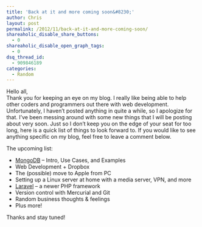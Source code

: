 ```yaml
---
title: 'Back at it and more coming soon&#8230;'
author: Chris
layout: post
permalink: /2012/11/back-at-it-and-more-coming-soon/
shareaholic_disable_share_buttons:
  - 0
shareaholic_disable_open_graph_tags:
  - 0
dsq_thread_id:
  - 909846189
categories:
  - Random
---
```

Hello all,  
Thank you for keeping an eye on my blog. I really like being able to help other coders and programmers out there with web development. Unfortunately, I haven&#8217;t posted anything in quite a while, so I apologize for that. I&#8217;ve been messing around with some new things that I will be posting about very soon. Just so I don&#8217;t keep you on the edge of your seat<!--more--> for too long, here is a quick list of things to look forward to. If you would like to see anything specific on my blog, feel free to leave a comment below.

The upcoming list:

  * <a href="http://www.mongodb.org/" target="_blank">MongoDB</a> &#8211; Intro, Use Cases, and Examples
  * Web Development + Dropbox
  * The (possible) move to Apple from PC
  * Setting up a Linux server at home with a media server, VPN, and more
  * <a href="http://laravel.com/" target="_blank">Laravel</a> &#8211; a newer PHP framework
  * Version control with Mercurial and Git
  * Random business thoughts & feelings
  * Plus more!

Thanks and stay tuned!